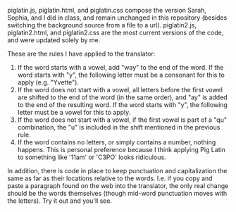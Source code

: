 piglatin.js, piglatin.html, and piglatin.css compose the version Sarah, Sophia, and I did in class, and remain unchanged in this repository (besides switching the background source from a file to a url). piglatin2.js, piglatin2.html, and piglatin2.css are the most current versions of the code, and were updated solely by me.

These are the rules I have applied to the translator:

1. If the word starts with a vowel, add "way" to the end of the word. If the word starts with "y", the following letter must be a consonant for this to apply (e.g. "Yvette").
2. If the word does not start with a vowel, all letters before the first vowel are shifted to the end of the word (in the same order), and "ay" is added to the end of the resulting word. If the word starts with "y", the following letter must be a vowel for this to apply.
3. If the word does not start with a vowel, if the first vowel is part of a "qu" combination, the "u" is included in the shift mentioned in the previous rule.
4. If the word contains no letters, or simply contains a number, nothing happens. This is personal preference because I think applying Pig Latin to something like '11am' or 'C3PO' looks ridiculous.

In addition, there is code in place to keep punctuation and capitalization the same as far as their locations relative to the words. I.e. if you copy and paste a paragraph found on the web into the translator, the only real change should be the words themselves (though mid-word punctuation moves with the letters). Try it out and you'll see.
